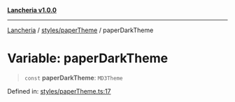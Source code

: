 [**Lancheria v1.0.0**](../../../README.md)

***

[Lancheria](../../../README.md) / [styles/paperTheme](../README.md) / paperDarkTheme

# Variable: paperDarkTheme

> `const` **paperDarkTheme**: `MD3Theme`

Defined in: [styles/paperTheme.ts:17](https://github.com/eudavidreis-odev/lancheria/blob/documentacao_inicial/styles/paperTheme.ts#L17)
